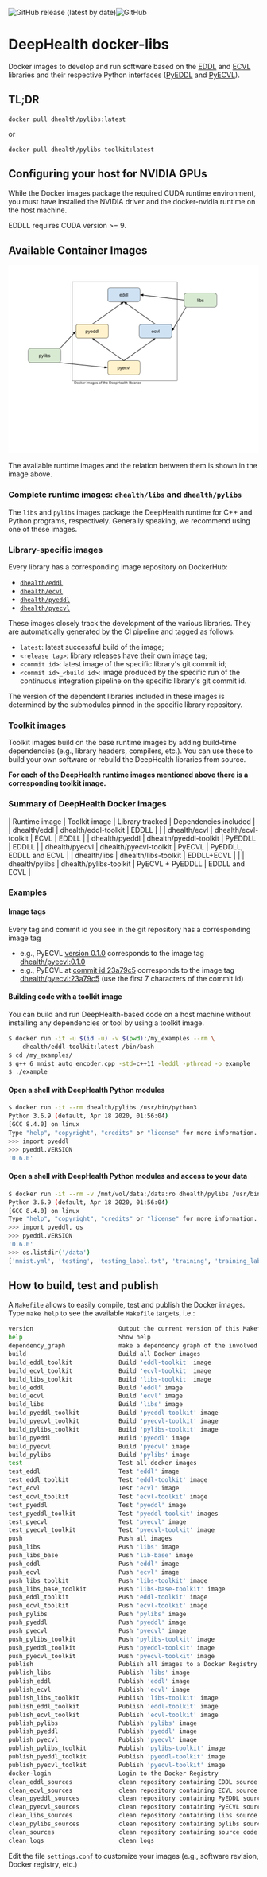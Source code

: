 ![GitHub release (latest by date)](https://img.shields.io/github/v/release/deephealthproject/docker-libs)![GitHub](https://img.shields.io/github/license/deephealthproject/docker-libs)


# DeepHealth docker-libs

Docker images to develop and run software based on the [EDDL](https://github.com/deephealthproject/eddl) and [ECVL](https://github.com/deephealthproject/ecvl) libraries and their respective Python interfaces ([PyEDDL](https://github.com/deephealthproject/pyeddl) and [PyECVL](https://github.com/deephealthproject/pycvl)).


## TL;DR

    docker pull dhealth/pylibs:latest

or

    docker pull dhealth/pylibs-toolkit:latest


## Configuring your host for NVIDIA GPUs

While the Docker images package the required CUDA runtime environment, you must have
installed the NVIDIA driver and the docker-nvidia runtime on the host machine.

EDDLL requires CUDA version >= 9.


## Available Container Images

![DeepHealth library images](docs/deephealth_images.png)

The available runtime images and the relation between them is shown in the image
above.

### Complete runtime images:  `dhealth/libs` and `dhealth/pylibs`

The `libs` and `pylibs` images package the DeepHealth runtime for
C++ and Python programs, respectively.  Generally speaking, we recommend using
one of these images.


### Library-specific images

Every library has a corresponding image repository on DockerHub:

 - [`dhealth/eddl`](https://hub.docker.com/r/dhealth/eddl)
 - [`dhealth/ecvl`](https://hub.docker.com/r/dhealth/ecvl)
 - [`dhealth/pyeddl`](https://hub.docker.com/r/dhealth/pyeddl)
 - [`dhealth/pyecvl`](https://hub.docker.com/r/dhealth/ecvl-toolkit)


These images closely track the development of the various libraries. They are
automatically generated by the CI pipeline and tagged as follows:

  * `latest`:  latest successful build of the image;
  * `<release tag>`: library releases have their own image tag;
  * `<commit id>`:  latest image of the specific library's git commit id;
  * `<commit id>_<build id>`:  image produced by the specific run of the
    continuous integration pipeline on the specific library's git commit id.

The version of the dependent libraries included in these images is determined by
the submodules pinned in the specific library repository.

### Toolkit images

Toolkit images build on the base runtime images by adding build-time
dependencies (e.g., library headers, compilers, etc.).  You can use these to
build your own software or rebuild the DeepHealth libraries from source.

**For each of the DeepHealth runtime images mentioned above there is a
corresponding toolkit image.**


### Summary of DeepHealth Docker images

| Runtime image | Toolkit image | Library tracked | Dependencies included |
| dhealth/eddl | dhealth/eddl-toolkit | EDDLL | |
| dhealth/ecvl | dhealth/ecvl-toolkit | ECVL | EDDLL |
| dhealth/pyeddl | dhealth/pyeddl-toolkit | PyEDDLL | EDDLL |
| dhealth/pyecvl | dhealth/pyecvl-toolkit | PyECVL | PyEDDLL, EDDLL and ECVL |
| dhealth/libs | dhealth/libs-toolkit | EDDLL+ECVL | |
| dhealth/pylibs | dhealth/pylibs-toolkit | PyECVL + PyEDDLL | EDDLL and ECVL |


### Examples

#### Image tags

Every tag and commit id you see in the git repository has a corresponding image tag
  - e.g., PyECVL [version 0.1.0](https://github.com/deephealthproject/pyecvl/tree/0.1.0) corresponds to the image tag [dhealth/pyecvl:0.1.0](https://hub.docker.com/layers/dhealth/pyecvl/0.1.0/)
  - e.g., PyECVL at [commit id 23a79c5](https://github.com/deephealthproject/pyecvl/tree/23a79c5b6ba39a5049901933edff2ca372713df7) corresponds to the image tag [dhealth/pyecvl:23a79c5](https://hub.docker.com/layers/dhealth/pyecvl/23a79c5/images/sha256-bea02aa37dbb4f0f987b56d5c33d319e4018c809b562bca09bd1df0b4c755425?context=explore) (use the first 7 characters of the commit id)


#### Building code with a toolkit image

You can build and run DeepHealth-based code on a host machine without installing any
dependencies or tool by using a toolkit image.

```bash
$ docker run -it -u $(id -u) -v $(pwd):/my_examples --rm \
    dhealth/eddl-toolkit:latest /bin/bash
$ cd /my_examples/
$ g++ 6_mnist_auto_encoder.cpp -std=c++11 -leddl -pthread -o example
$ ./example
```

#### Open a shell with DeepHealth Python modules

```bash
$ docker run -it --rm dhealth/pylibs /usr/bin/python3
Python 3.6.9 (default, Apr 18 2020, 01:56:04)
[GCC 8.4.0] on linux
Type "help", "copyright", "credits" or "license" for more information.
>>> import pyeddl
>>> pyeddl.VERSION
'0.6.0'
```

#### Open a shell with DeepHealth Python modules and access to your data

```bash
$ docker run -it --rm -v /mnt/vol/data:/data:ro dhealth/pylibs /usr/bin/python3
Python 3.6.9 (default, Apr 18 2020, 01:56:04)
[GCC 8.4.0] on linux
Type "help", "copyright", "credits" or "license" for more information.
>>> import pyeddl, os
>>> pyeddl.VERSION
'0.6.0'
>>> os.listdir('/data')
['mnist.yml', 'testing', 'testing_label.txt', 'training', 'training_label.txt']
```


## How to build, test and publish

A `Makefile` allows to easily compile, test and publish the Docker images. Type `make help` to see the available `Makefile` targets, i.e.:

```bash
version                        Output the current version of this Makefile
help                           Show help
dependency_graph               make a dependency graph of the involved libraries
build                          Build all Docker images
build_eddl_toolkit             Build 'eddl-toolkit' image
build_ecvl_toolkit             Build 'ecvl-toolkit' image
build_libs_toolkit             Build 'libs-toolkit' image
build_eddl                     Build 'eddl' image
build_ecvl                     Build 'ecvl' image
build_libs                     Build 'libs' image
build_pyeddl_toolkit           Build 'pyeddl-toolkit' image
build_pyecvl_toolkit           Build 'pyecvl-toolkit' image
build_pylibs_toolkit           Build 'pylibs-toolkit' image
build_pyeddl                   Build 'pyeddl' image
build_pyecvl                   Build 'pyecvl' image
build_pylibs                   Build 'pylibs' image
test                           Test all docker images
test_eddl                      Test 'eddl' image
test_eddl_toolkit              Test 'eddl-toolkit' image
test_ecvl                      Test 'ecvl' image
test_ecvl_toolkit              Test 'ecvl-toolkit' image
test_pyeddl                    Test 'pyeddl' image
test_pyeddl_toolkit            Test 'pyeddl-toolkit' images
test_pyecvl                    Test 'pyecvl' image
test_pyecvl_toolkit            Test 'pyecvl-toolkit' image
push                           Push all images
push_libs                      Push 'libs' image
push_libs_base                 Push 'lib-base' image
push_eddl                      Push 'eddl' image
push_ecvl                      Push 'ecvl' image
push_libs_toolkit              Push 'libs-toolkit' image
push_libs_base_toolkit         Push 'libs-base-toolkit' image
push_eddl_toolkit              Push 'eddl-toolkit' image
push_ecvl_toolkit              Push 'ecvl-toolkit' image
push_pylibs                    Push 'pylibs' image
push_pyeddl                    Push 'pyeddl' image
push_pyecvl                    Push 'pyecvl' image
push_pylibs_toolkit            Push 'pylibs-toolkit' image
push_pyeddl_toolkit            Push 'pyeddl-toolkit' image
push_pyecvl_toolkit            Push 'pyecvl-toolkit' image
publish                        Publish all images to a Docker Registry (e.g., DockerHub)
publish_libs                   Publish 'libs' image
publish_eddl                   Publish 'eddl' image
publish_ecvl                   Publish 'ecvl' image
publish_libs_toolkit           Publish 'libs-toolkit' image
publish_eddl_toolkit           Publish 'eddl-toolkit' image
publish_ecvl_toolkit           Publish 'ecvl-toolkit' image
publish_pylibs                 Publish 'pylibs' image
publish_pyeddl                 Publish 'pyeddl' image
publish_pyecvl                 Publish 'pyecvl' image
publish_pylibs_toolkit         Publish 'pylibs-toolkit' image
publish_pyeddl_toolkit         Publish 'pyeddl-toolkit' image
publish_pyecvl_toolkit         Publish 'pyecvl-toolkit' image
docker-login                   Login to the Docker Registry
clean_eddl_sources             clean repository containing EDDL source code
clean_ecvl_sources             clean repository containing ECVL source code
clean_pyeddl_sources           clean repository containing PyEDDL source code
clean_pyecvl_sources           clean repository containing PyECVL source code
clean_libs_sources             clean repository containing libs source code
clean_pylibs_sources           clean repository containing pylibs source code
clean_sources                  clean repository containing source code
clean_logs                     clean logs
```

Edit the file `settings.conf` to customize your images (e.g., software revision, Docker registry, etc.)

